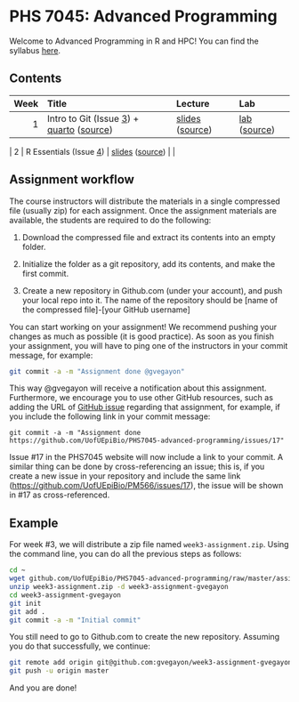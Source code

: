 
# PHS 7045: Advanced Programming

Welcome to Advanced Programming in R and HPC! You can find the syllabus
[here](syllabus.md).

## Contents

| Week | Title                                                                                                                                                                                                                  | Lecture                                                                                                                        | Lab                                                                                                                  |
|-----:|:-----------------------------------------------------------------------------------------------------------------------------------------------------------------------------------------------------------------------|:-------------------------------------------------------------------------------------------------------------------------------|:---------------------------------------------------------------------------------------------------------------------|
|    1 | Intro to Git (Issue [3](https://github.com/UofUEpiBio/PHS7045-advanced-programming/issues/3)) + [quarto](https://UofUEpiBio.github.io/PHS7045-advanced-programming/quarto.html) ([source](lectures/01-git/quarto.qmd)) | [slides](https://UofUEpiBio.github.io/PHS7045-advanced-programming/week-01-slides.html) ([source](lectures/01-git/slides.qmd)) | [lab](https://UofUEpiBio.github.io/PHS7045-advanced-programming/week-01-lab.html) ([source](labs/01-git/01-git.qmd)) |

|    2 | R Essentials (Issue [4](https://github.com/UofUEpiBio/PHS7045-advanced-programming/issues/4)) | [slides](https://github.com/UofUEpiBio/PHS7045-advanced-programming/blob/main/lectures/02-essentials/slides.html) ([source](https://github.com/UofUEpiBio/PHS7045-advanced-programming/blob/main/lectures/02-essentials/slides.qmd)) |  |

## Assignment workflow

The course instructors will distribute the materials in a single
compressed file (usually zip) for each assignment. Once the assignment
materials are available, the students are required to do the following:

1.  Download the compressed file and extract its contents into an empty
    folder.

2.  Initialize the folder as a git repository, add its contents, and
    make the first commit.

3.  Create a new repository in Github.com (under your account), and push
    your local repo into it. The name of the repository should be \[name
    of the compressed file\]-\[your GitHub username\]

You can start working on your assignment! We recommend pushing your
changes as much as possible (it is good practice). As soon as you finish
your assignment, you will have to ping one of the instructors in your
commit message, for example:

``` sh
git commit -a -m "Assignment done @gvegayon"
```

This way @gvegayon will receive a notification about this assignment.
Furthermore, we encourage you to use other GitHub resources, such as
adding the URL of [GitHub issue]() regarding that assignment, for
example, if you include the following link in your commit message:

    git commit -a -m "Assignment done https://github.com/UofUEpiBio/PHS7045-advanced-programming/issues/17"

Issue \#17 in the PHS7045 website will now include a link to your
commit. A similar thing can be done by cross-referencing an issue; this
is, if you create a new issue in your repository and include the same
link (https://github.com/UofUEpiBio/PM566/issues/17), the issue will be
shown in \#17 as cross-referenced.

## Example

For week \#3, we will distribute a zip file named
`week3-assignment.zip`. Using the command line, you can do all the
previous steps as follows:

``` sh
cd ~
wget github.com/UofUEpiBio/PHS7045-advanced-programming/raw/master/assignments/week3-assignment.zip
unzip week3-assignment.zip -d week3-assignment-gvegayon
cd week3-assignment-gvegayon
git init
git add .
git commit -a -m "Initial commit"
```

You still need to go to Github.com to create the new repository.
Assuming you do that successfully, we continue:

``` sh
git remote add origin git@github.com:gvegayon/week3-assignment-gvegayon.git
git push -u origin master
```

And you are done!
